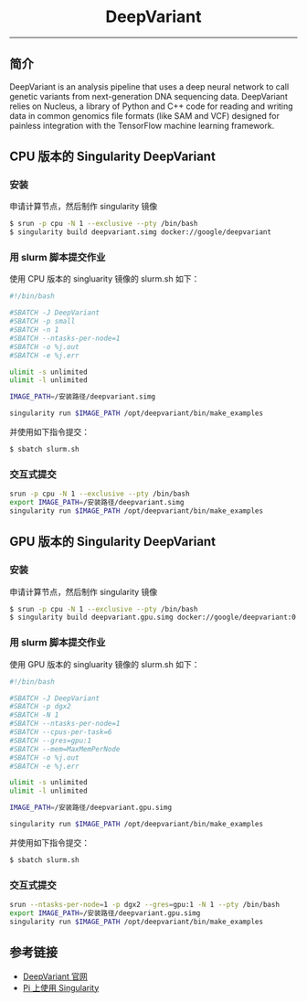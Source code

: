 # <center>DeepVariant</center> 

-----

## 简介

DeepVariant is an analysis pipeline that uses a deep neural network to call genetic variants from next-generation DNA sequencing data. DeepVariant relies on Nucleus, a library of Python and C++ code for reading and writing data in common genomics file formats (like SAM and VCF) designed for painless integration with the TensorFlow machine learning framework.

## CPU 版本的 Singularity DeepVariant

### 安装
申请计算节点，然后制作 singularity 镜像
```bash
$ srun -p cpu -N 1 --exclusive --pty /bin/bash
$ singularity build deepvariant.simg docker://google/deepvariant
```

### 用 slurm 脚本提交作业

使用 CPU 版本的 singluarity 镜像的 slurm.sh 如下：
```bash
#!/bin/bash

#SBATCH -J DeepVariant
#SBATCH -p small
#SBATCH -n 1
#SBATCH --ntasks-per-node=1
#SBATCH -o %j.out
#SBATCH -e %j.err

ulimit -s unlimited
ulimit -l unlimited

IMAGE_PATH=/安装路径/deepvariant.simg

singularity run $IMAGE_PATH /opt/deepvariant/bin/make_examples 
```

并使用如下指令提交：

```bash
$ sbatch slurm.sh
```

### 交互式提交
```bash
srun -p cpu -N 1 --exclusive --pty /bin/bash
export IMAGE_PATH=/安装路径/deepvariant.simg
singularity run $IMAGE_PATH /opt/deepvariant/bin/make_examples
```

## GPU 版本的 Singularity DeepVariant

### 安装
申请计算节点，然后制作 singularity 镜像
```bash
$ srun -p cpu -N 1 --exclusive --pty /bin/bash
$ singularity build deepvariant.gpu.simg docker://google/deepvariant:0.10.0-gpu
```

### 用 slurm 脚本提交作业

使用 GPU 版本的 singluarity 镜像的 slurm.sh 如下：
```bash
#!/bin/bash

#SBATCH -J DeepVariant
#SBATCH -p dgx2
#SBATCH -N 1
#SBATCH --ntasks-per-node=1
#SBATCH --cpus-per-task=6
#SBATCH --gres=gpu:1
#SBATCH --mem=MaxMemPerNode
#SBATCH -o %j.out
#SBATCH -e %j.err

ulimit -s unlimited
ulimit -l unlimited

IMAGE_PATH=/安装路径/deepvariant.gpu.simg

singularity run $IMAGE_PATH /opt/deepvariant/bin/make_examples 
```

并使用如下指令提交：

```bash
$ sbatch slurm.sh
```

### 交互式提交
```bash
srun --ntasks-per-node=1 -p dgx2 --gres=gpu:1 -N 1 --pty /bin/bash
export IMAGE_PATH=/安装路径/deepvariant.gpu.simg
singularity run $IMAGE_PATH /opt/deepvariant/bin/make_examples
```


## 参考链接
- [DeepVariant 官网](https://github.com/google/deepvariant)
- [Pi 上使用 Singularity](https://docs.hpc.sjtu.edu.cn/job/container/singularity/)

